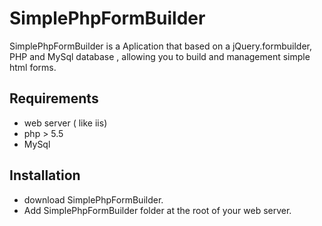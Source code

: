 # SimplePhpFormBuilder
SimplePhpFormBuilder is a Aplication that based on a jQuery.formbuilder, PHP and MySql database , allowing you to build and management simple html forms.

## Requirements
  * web server ( like iis)
  * php > 5.5
  * MySql
## Installation
* download SimplePhpFormBuilder.
* Add SimplePhpFormBuilder folder at the root of your web server.

